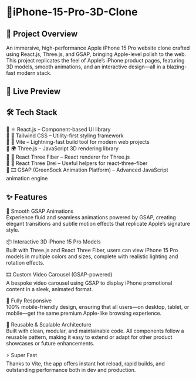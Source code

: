 # 📱iPhone-15-Pro-3D-Clone

## 📌 Project Overview

An immersive, high-performance Apple iPhone 15 Pro website clone crafted using React.js, Three.js, and GSAP, bringing Apple-level polish to the web.<br> 
This project replicates the feel of Apple’s iPhone product pages, featuring 3D models, smooth animations, and an interactive design—all in a blazing-fast modern stack.<br>

## 🚀 Live Preview

## 🛠 Tech Stack

🔹 ⚛️ React.js – Component-based UI library<br>
🔹 🎨 Tailwind CSS – Utility-first styling framework<br>
🔹 🔋 Vite – Lightning-fast build tool for modern web projects<br>
🔹 🌍 Three.js – JavaScript 3D rendering library<br>
🔹 🧱 React Three Fiber – React renderer for Three.js<br>
🔹 🧩 React Three Drei – Useful helpers for react-three-fiber<br>
🔹 🎞️ GSAP (GreenSock Animation Platform) – Advanced JavaScript animation engine<br>

## ✨ Features

🎥 Smooth GSAP Animations<br>
Experience fluid and seamless animations powered by GSAP, creating elegant transitions and subtle motion effects that replicate Apple’s signature style.<br>

📦 Interactive 3D iPhone 15 Pro Models<br>
Built with Three.js and React Three Fiber, users can view iPhone 15 Pro models in multiple colors and sizes, complete with realistic lighting and rotation effects.<br>

🎞️ Custom Video Carousel (GSAP-powered)<br>
A bespoke video carousel using GSAP to display iPhone promotional content in a sleek, animated format.<br>

📱 Fully Responsive<br>
100% mobile-friendly design, ensuring that all users—on desktop, tablet, or mobile—get the same premium Apple-like browsing experience.<br>

🧠 Reusable & Scalable Architecture<br>
Built with clean, modular, and maintainable code. All components follow a reusable pattern, making it easy to extend or adapt for other product showcases or future enhancements.<br>

⚡ Super Fast<br>
Thanks to Vite, the app offers instant hot reload, rapid builds, and outstanding performance both in dev and production.<br>

